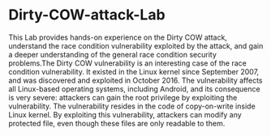 # Dirty-COW-attack-Lab
This Lab provides hands-on experience on the Dirty COW attack, understand the race condition vulnerability exploited by the attack, and gain a deeper understanding of the general race condition security problems.The Dirty COW vulnerability is an interesting case of the race condition vulnerability. It existed in the Linux kernel since September 2007, and was discovered and exploited in October 2016. The vulnerability affects all Linux-based operating systems, including Android, and its consequence is very severe: attackers can gain the root privilege by exploiting the vulnerability. The vulnerability resides in the code of copy-on-write inside Linux kernel. By exploiting this vulnerability, attackers can modify any protected file, even though these files are only readable to them.
